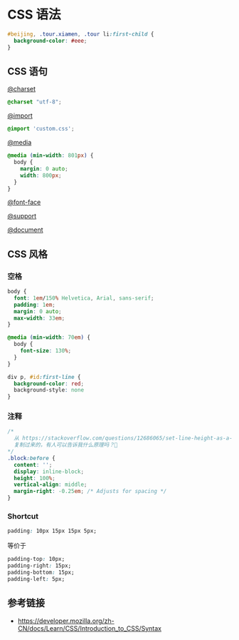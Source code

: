 # CSS 语法

```css
#beijing, .tour.xiamen, .tour li:first-child {
  background-color: #eee;
}
```

## CSS 语句
[@charset](https://developer.mozilla.org/zh-CN/docs/Web/CSS/@charset)
```css
@charset "utf-8";
```

[@import](https://developer.mozilla.org/zh-CN/docs/Web/CSS/@import)
```css
@import 'custom.css';
```
[@media](https://developer.mozilla.org/zh-CN/docs/Web/CSS/@media)
```css
@media (min-width: 801px) {
  body {
    margin: 0 auto;
    width: 800px;
  }
}
```
[@font-face](https://developer.mozilla.org/zh-CN/docs/Web/CSS/@font-face)

[@support](https://developer.mozilla.org/zh-CN/docs/Web/CSS/@supports)

[@document](https://developer.mozilla.org/zh-CN/docs/Web/CSS/@document)

## CSS 风格
### 空格
```css
body {
  font: 1em/150% Helvetica, Arial, sans-serif;
  padding: 1em;
  margin: 0 auto;
  max-width: 33em;
}

@media (min-width: 70em) {
  body {
    font-size: 130%;
  }
}

div p, #id:first-line {
  background-color: red;
  background-style: none
}
```

### 注释
```css
/* 
  从 https://stackoverflow.com/questions/12686065/set-line-height-as-a-percentage-relative-to-the-parent-element
  复制过来的，有人可以告诉我什么原理吗？🤔
*/
.block:before {
  content: '';
  display: inline-block;
  height: 100%;
  vertical-align: middle;
  margin-right: -0.25em; /* Adjusts for spacing */
}
```
### Shortcut
```css
padding: 10px 15px 15px 5px;
```
等价于
```css
padding-top: 10px;
padding-right: 15px;
padding-bottom: 15px;
padding-left: 5px;
```

## 参考链接
* https://developer.mozilla.org/zh-CN/docs/Learn/CSS/Introduction_to_CSS/Syntax
